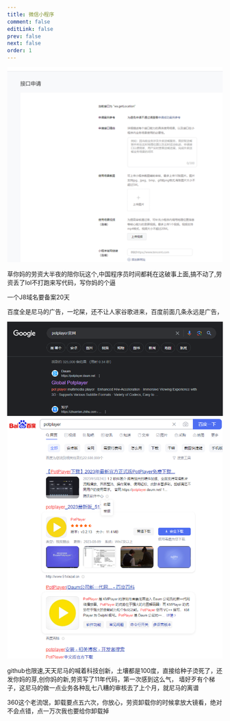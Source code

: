 ```yaml
---
title: 微信小程序
comment: false
editLink: false
prev: false
next: false
order: 1
---
```


![](./assets/1.png)

草你妈的劳资大半夜的陪你玩这个,中国程序员时间都耗在这破事上面,搞不动了,劳资丢了lol不打跑来写代码，写你妈的个逼

一个J8域名要备案20天

百度全是尼马的广告，一坨屎，还不让人家谷歌进来，百度前面几条永远是广告，

 
![谷歌搜](./assets/2.png)
![百度搜](./assets/3.png)

github也限速,天天尼马的喊着科技创新，土壤都是100度，直接给种子烫死了，还发你妈的芽,创你妈的新,劳资写了11年代码，第一次感到这么气，
墙好歹有个梯子，这尼马的做一点业务各种乱七八糟的审核去了上个月，就尼马的离谱


360这个老流氓，卸载要点五六次，你放心，劳资卸载你的时候拿放大镜看，绝对不会点错，点一万次我也要给你卸载掉
